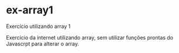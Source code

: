 # ex-array1
Exercício utilizando array 1

Exercicio da internet utilizando array, sem utilizar funções prontas do Javascrpt para alterar o array.
